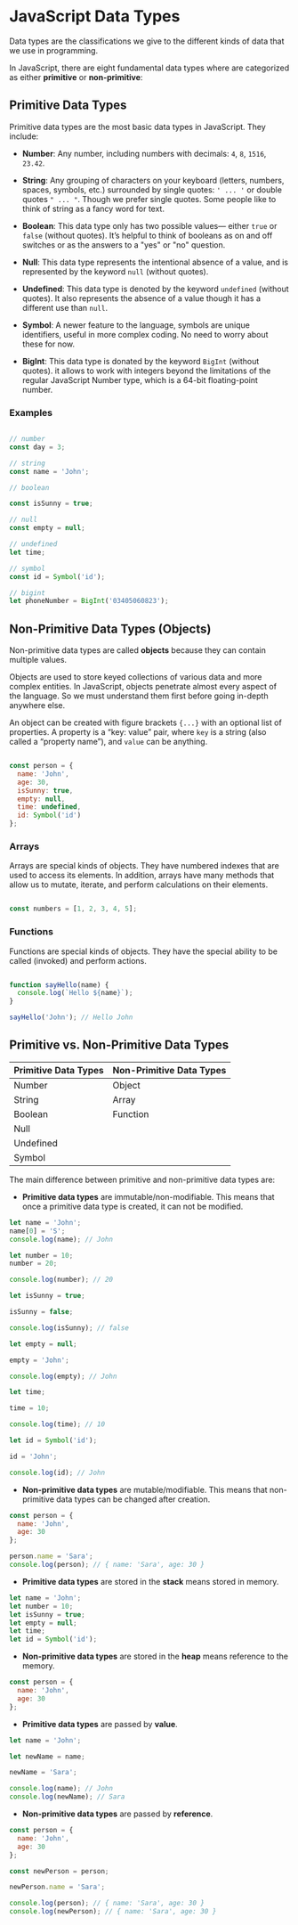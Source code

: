 # JavaScript Data Types

Data types are the classifications we give to the different kinds of data that we use in programming.

In JavaScript, there are eight fundamental data types where are categorized as either **primitive** or **non-primitive**:

## Primitive Data Types

Primitive data types are the most basic data types in JavaScript. They include:

- **Number**: Any number, including numbers with decimals: `4`, `8`, `1516`, `23.42`.

- **String**: Any grouping of characters on your keyboard (letters, numbers, spaces, symbols, etc.) surrounded by single quotes: `' ... '` or double quotes `" ... "`. Though we prefer single quotes. Some people like to think of string as a fancy word for text.

- **Boolean**: This data type only has two possible values— either `true` or `false` (without quotes). It’s helpful to think of booleans as on and off switches or as the answers to a "yes" or "no" question.

- **Null**: This data type represents the intentional absence of a value, and is represented by the keyword `null` (without quotes).

- **Undefined**: This data type is denoted by the keyword `undefined` (without quotes). It also represents the absence of a value though it has a different use than `null`.

- **Symbol**: A newer feature to the language, symbols are unique identifiers, useful in more complex coding. No need to worry about these for now.

- **BigInt**: This data type is donated by the keyword `BigInt` (without quotes). it allows to work with integers beyond the limitations of the regular JavaScript Number type, which is a 64-bit floating-point number.

### Examples

```javascript

// number
const day = 3;

// string
const name = 'John';

// boolean

const isSunny = true;

// null
const empty = null;

// undefined
let time;

// symbol
const id = Symbol('id');

// bigint
let phoneNumber = BigInt('03405060823');

```

## Non-Primitive Data Types (Objects)

Non-primitive data types are called **objects** because they can contain multiple values.

Objects are used to store keyed collections of various data and more complex entities. In JavaScript, objects penetrate almost every aspect of the language. So we must understand them first before going in-depth anywhere else.

An object can be created with figure brackets `{...}` with an optional list of properties. A property is a “key: value” pair, where `key` is a string (also called a “property name”), and `value` can be anything.

```javascript

const person = {
  name: 'John',
  age: 30,
  isSunny: true,
  empty: null,
  time: undefined,
  id: Symbol('id')
};

```

### Arrays

Arrays are special kinds of objects. They have numbered indexes that are used to access its elements. In addition, arrays have many methods that allow us to mutate, iterate, and perform calculations on their elements.

```javascript

const numbers = [1, 2, 3, 4, 5];

```

### Functions

Functions are special kinds of objects. They have the special ability to be called (invoked) and perform actions.

```javascript

function sayHello(name) {
  console.log(`Hello ${name}`);
}

sayHello('John'); // Hello John

```

## Primitive vs. Non-Primitive Data Types

| Primitive Data Types | Non-Primitive Data Types |
| -------------------- | ------------------------ |
| Number               | Object                   |
| String               | Array                    |
| Boolean              | Function                 |
| Null                 |                          |
| Undefined            |                          |
| Symbol               |                          |


The main difference between primitive and non-primitive data types are:

- **Primitive data types** are immutable/non-modifiable. This means that once a primitive data type is created, it can not be modified.
```javascript
let name = 'John';
name[0] = 'S';
console.log(name); // John

let number = 10;
number = 20;

console.log(number); // 20

let isSunny = true;

isSunny = false;

console.log(isSunny); // false

let empty = null;

empty = 'John';

console.log(empty); // John

let time;

time = 10;

console.log(time); // 10

let id = Symbol('id');

id = 'John';

console.log(id); // John
```
- **Non-primitive data types** are mutable/modifiable. This means that non-primitive data types can be changed after creation.
```javascript
const person = {
  name: 'John',
  age: 30
};

person.name = 'Sara';
console.log(person); // { name: 'Sara', age: 30 }
```
- **Primitive data types** are stored in the **stack** means stored in memory.
```javascript
let name = 'John';
let number = 10;
let isSunny = true;
let empty = null;
let time;
let id = Symbol('id');
```
- **Non-primitive data types** are stored in the **heap** means reference to the memory.
```javascript
const person = {
  name: 'John',
  age: 30
};
```
- **Primitive data types** are passed by **value**.
```javascript
let name = 'John';

let newName = name;

newName = 'Sara';

console.log(name); // John
console.log(newName); // Sara
```

- **Non-primitive data types** are passed by **reference**.
```javascript
const person = {
  name: 'John',
  age: 30
};

const newPerson = person;

newPerson.name = 'Sara';

console.log(person); // { name: 'Sara', age: 30 }
console.log(newPerson); // { name: 'Sara', age: 30 }
```

